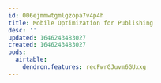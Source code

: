 ```yaml
---
id: 006ejmmwtgmlgzopa7v4p4h
title: Mobile Optimization for Publishing
desc: ''
updated: 1646243483027
created: 1646243483027
pods:
  airtable:
    dendron.features: recFwrGJuvm6GUxxg
---
```


